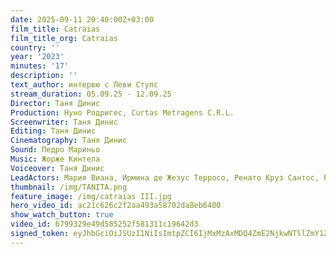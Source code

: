 ```yaml
---
date: 2025-09-11 20:40:00Z+03:00
film_title: Catraias
film_title_org: Catraias
country: ''
year: '2023'
minutes: '17'
description: ''
text_author: интервю с Леви Ступс
stream_duration: 05.09.25 - 12.09.25
Director: Таня Динис
Production: Нуно Родригес, Curtas Metragens C.R.L.
Screenwriter: Таня Динис
Editing: Таня Динис
Cinematography: Таня Динис
Sound: Педро Мариньо
Music: Жорже Кинтела
Voiceover: Таня Динис
LeadActors: Мария Виана, Ирмина де Жезус Терросо, Ренато Круз Сантос, Руте Рибейро
thumbnail: /img/TANITA.png
feature_image: /img/catraias III.jpg
hero_video_id: ac21c626c2f2aa493a58702da8eb6400
show_watch_button: true
video_id: 6799329e49d585252f581311c19642d3
signed_token: eyJhbGciOiJSUzI1NiIsImtpZCI6IjMxMzAxMDQ4ZmE2NjkwNTllZmY1ZjFiNGFiNmQxOGMwIn0.eyJzdWIiOiI2Nzk5MzI5ZTQ5ZDU4NTI1MmY1ODEzMTFjMTk2NDJkMyIsImtpZCI6IjMxMzAxMDQ4ZmE2NjkwNTllZmY1ZjFiNGFiNmQxOGMwIiwiZXhwIjoiMTc1NzY3MzU1NSIsIm5iZiI6IjE3NTc1ODM1NTUiLCJhY2Nlc3NSdWxlcyI6W3siYWN0aW9uIjoiYWxsb3ciLCJ0eXBlIjoiaXAuZ2VvaXAuY291bnRyeSIsImNvdW50cnkiOlsiQkciXX0seyJhY3Rpb24iOiJibG9jayIsInR5cGUiOiJhbnkifV19.qh-oGdFeSrwsqERKd2ARBEFM1iUW42MLCHbc1H23uYkxNSw1knIXVmwGeQqdoX7ahN4TezBvPfLTYDjO_KLZeqFDjMsZrZqFm-rqbook0v_1vKHi0NuSi94za5Qtb6dS85U5odvdLmdaJ5DCo6g-wAsNuHBLVX0maf_te2gnQTs2jwYHzDV9uF7ihQnHFBr8Q1gSE8Fhavy4JKhQ6R0BrtVbW040OC35tat-E_1OC4GgiJYFu5zCYZkduY4ZIb3MBTPwdE3eVcTu9izVJTiWUPjsZzR0caEtFHYqejA0VYGKqnVdozQQfvkpu8St4Vsszii5k0CSSKa3DqKj5n5KEg
---
```


